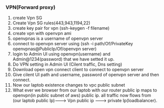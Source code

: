 ### VPN(Forward proxy)
1. create Vpn SG
2. Create Vpn SG rules(443,943,1194,22)
3. create key pair for vpn (ssh-keygen -f filename)
4. create vpn with openvpn ami
5. openvpnas is a username of openvpn server
6. connect to openvpn server using (ssh -i path/Of/PrivateKey openvpnas@PublicIp/Of/openvpn server)
7. login to Admin UI using openvpn(username) and Admin@1234(password) that we have setted it up.
8. Do VPN setting in Admin UI (Cilent traffic, Dns setting)
9. Download open vpn connect client to connect to openvpn server
10. Give cilent UI path and username, password of openvpn server  and then connect.
11. Now our laptob existence changes to vpc public subnet
12. What ever we browser from our laptob with our router public ip maps to openvpn(in public subnet of aws) public ip. all traffic now flows from (our laptob public Ip)---> Vpn public ip ---> private Ip(loadbalancer).